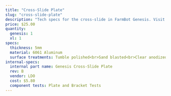 ```yaml
---
title: "Cross-Slide Plate"
slug: "cross-slide-plate"
description: "Tech specs for the cross-slide in FarmBot Genesis. Visit [our shop](http://shop.farm.bot) to purchase parts."
price: $25.00
quantity:
  genesis: 1
  xl: 1
specs:
  thickness: 5mm
  material: 6061 Aluminum
  surface treatments: Tumble polished<br>Sand blasted<br>Clear anodized
internal-specs:
  internal part name: Genesis Cross-Slide Plate
  rev: B
  vendor: LDO
  cost: $5.80
  component tests: Plate and Bracket Tests
---
```

